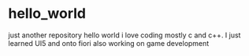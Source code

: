# hello_world
just another repository
hello world
i love coding mostly c and c++.
I just learned UI5 and onto fiori
also working on game development
